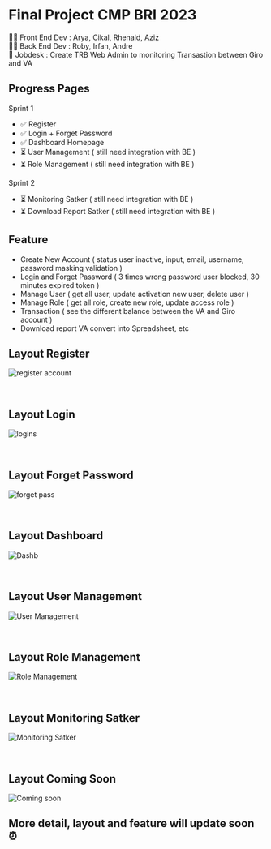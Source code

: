 # Final Project CMP BRI 2023
👩‍💻 Front End Dev : Arya, Cikal, Rhenald, Aziz <br>
👨‍💻 Back End Dev : Roby, Irfan, Andre <br>
📌 Jobdesk : Create TRB Web Admin to monitoring Transastion between Giro and VA <br>

## Progress Pages 
Sprint 1 
- ✅ Register
- ✅ Login + Forget Password
- ✅ Dashboard Homepage
- ⏳ User Management ( still need integration with BE )
- ⏳ Role Management ( still need integration with BE )

Sprint 2
- ⏳ Monitoring Satker ( still need integration with BE )
- ⏳ Download Report Satker ( still need integration with BE )

## Feature
- Create New Account ( status user inactive, input, email, username, password masking validation )
- Login and Forget Password ( 3 times wrong password user blocked, 30 minutes expired token )
- Manage User ( get all user, update activation new user, delete user )
- Manage Role ( get all role, create new role, update access role )
- Transaction ( see the different balance between the VA and Giro account )
- Download report VA convert into Spreadsheet, etc <br>

## Layout Register
![register account](https://github.com/indahcikalao/Finpro-FE-CMP/assets/75374189/d48e26d5-828d-46dc-8bfe-1e6b22357e73)

<br>

## Layout Login
![logins](https://github.com/indahcikalao/Finpro-FE-CMP/assets/75374189/f03bf3aa-8c0d-4b27-b9ad-52b3b71334bc)

<br>

## Layout Forget Password
![forget pass](https://github.com/indahcikalao/Finpro-FE-CMP/assets/75374189/adb996a0-f94c-4579-b0aa-0dbd5f507852)

<br>

## Layout Dashboard
![Dashb](https://github.com/indahcikalao/Finpro-FE-CMP/assets/75374189/0e2f42ff-b465-48a7-8308-7c2a7a1fec8a)

<br>

## Layout User Management
![User Management](https://github.com/indahcikalao/Finpro-FE-CMP/assets/75374189/9ddba91f-fe4a-44da-96c5-10334c999640)

<br>

## Layout Role Management
![Role Management](https://github.com/indahcikalao/Finpro-FE-CMP/assets/75374189/0dd89729-dc7c-4755-bd10-06f171d18595)

<br>

## Layout Monitoring Satker
![Monitoring Satker](https://github.com/indahcikalao/Finpro-FE-CMP/assets/75374189/5d0deb84-4969-4f6f-9815-4c46611a6c92)

<br>

## Layout Coming Soon
![Coming soon](https://github.com/indahcikalao/Finpro-FE-CMP/assets/75374189/726c1f3b-0ae9-4a0d-956e-a1566cb0210b)

## More detail, layout and feature will update soon ⏰
